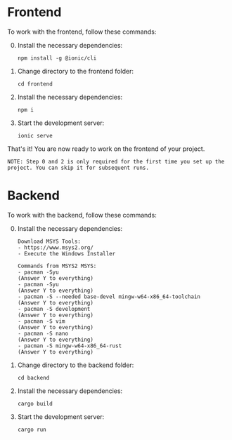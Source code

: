# Frontend

To work with the frontend, follow these commands:

0. Install the necessary dependencies:
    ```
    npm install -g @ionic/cli
    ```

1. Change directory to the frontend folder:
    ```
    cd frontend
    ```

2. Install the necessary dependencies:
    ```
    npm i
    ```

3. Start the development server:
    ```
    ionic serve
    ```

That's it! You are now ready to work on the frontend of your project.

```
NOTE: Step 0 and 2 is only required for the first time you set up the project. You can skip it for subsequent runs.
```

# Backend

To work with the backend, follow these commands:

0. Install the necessary dependencies:
    ```
    Download MSYS Tools:
    - https://www.msys2.org/
    - Execute the Windows Installer

    Commands from MSYS2 MSYS:
    - pacman -Syu
    (Answer Y to everything)
    - pacman -Syu
    (Answer Y to everything)
    - pacman -S --needed base-devel mingw-w64-x86_64-toolchain
    (Answer Y to everything)
    - pacman -S development
    (Answer Y to everything)
    - pacman -S vim
    (Answer Y to everything)
    - pacman -S nano
    (Answer Y to everything)
    - pacman -S mingw-w64-x86_64-rust
    (Answer Y to everything)
    ```

1. Change directory to the backend folder:
    ```
    cd backend
    ```

2. Install the necessary dependencies:
    ```
    cargo build
    ```

3. Start the development server:
    ```
    cargo run
    ```
